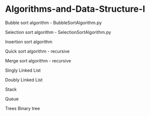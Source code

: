 # Algorithms-and-Data-Structure-I

Bubble sort algorithm - BubbleSortAlgorithm.py

Selection sort algorithm - SelectionSortAlgorithm.py

Insertion sort algorithm

Quick sort algorithm - recursive

Merge sort algorithm - recursive

Singly Linked List

Doubly Linked List

Stack

Queue

Trees
Binary tree
